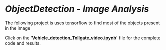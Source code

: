 # *ObjectDetection - Image Analysis*

The following project is uses tensorflow to find most of the objects present in the image

Click on the '**Vehicle_detection_Tollgate_video.ipynb'** file for the complete code and results.
